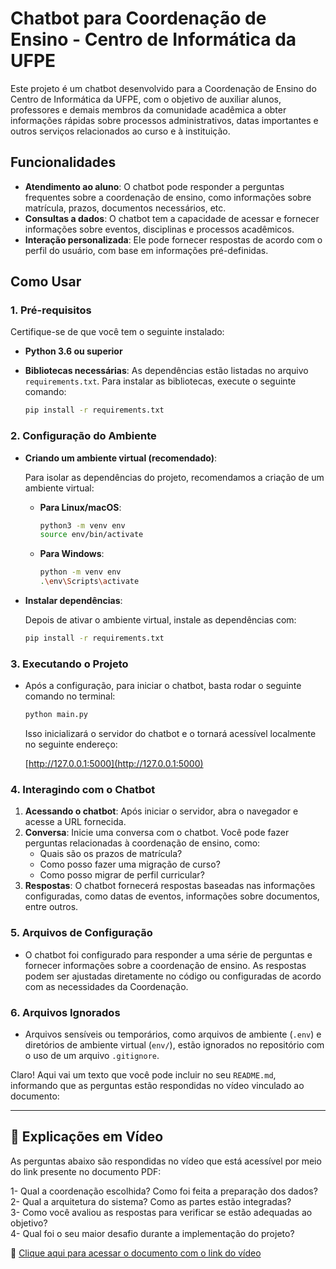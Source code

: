 # Chatbot para Coordenação de Ensino - Centro de Informática da UFPE

Este projeto é um chatbot desenvolvido para a Coordenação de Ensino do Centro de Informática da UFPE, com o objetivo de auxiliar alunos, professores e demais membros da comunidade acadêmica a obter informações rápidas sobre processos administrativos, datas importantes e outros serviços relacionados ao curso e à instituição.

## Funcionalidades

- **Atendimento ao aluno**: O chatbot pode responder a perguntas frequentes sobre a coordenação de ensino, como informações sobre matrícula, prazos, documentos necessários, etc.
- **Consultas a dados**: O chatbot tem a capacidade de acessar e fornecer informações sobre eventos, disciplinas e processos acadêmicos.
- **Interação personalizada**: Ele pode fornecer respostas de acordo com o perfil do usuário, com base em informações pré-definidas.

## Como Usar

### 1. Pré-requisitos

Certifique-se de que você tem o seguinte instalado:

- **Python 3.6 ou superior**
- **Bibliotecas necessárias**: As dependências estão listadas no arquivo `requirements.txt`. Para instalar as bibliotecas, execute o seguinte comando:

  ```bash
  pip install -r requirements.txt
  ```

### 2. Configuração do Ambiente

- **Criando um ambiente virtual (recomendado)**:
  
  Para isolar as dependências do projeto, recomendamos a criação de um ambiente virtual:

  - **Para Linux/macOS**:

    ```bash
    python3 -m venv env
    source env/bin/activate
    ```

  - **Para Windows**:

    ```bash
    python -m venv env
    .\env\Scripts\activate
    ```

- **Instalar dependências**:
  
  Depois de ativar o ambiente virtual, instale as dependências com:

  ```bash
  pip install -r requirements.txt
  ```

### 3. Executando o Projeto

- Após a configuração, para iniciar o chatbot, basta rodar o seguinte comando no terminal:

  ```bash
  python main.py
  ```

  Isso inicializará o servidor do chatbot e o tornará acessível localmente no seguinte endereço:

  [http://127.0.0.1:5000](http://127.0.0.1:5000)

### 4. Interagindo com o Chatbot

1. **Acessando o chatbot**: Após iniciar o servidor, abra o navegador e acesse a URL fornecida.
2. **Conversa**: Inicie uma conversa com o chatbot. Você pode fazer perguntas relacionadas à coordenação de ensino, como:
   - Quais são os prazos de matrícula?
   - Como posso fazer uma migração de curso?
   - Como posso migrar de perfil curricular?
3. **Respostas**: O chatbot fornecerá respostas baseadas nas informações configuradas, como datas de eventos, informações sobre documentos, entre outros.

### 5. Arquivos de Configuração

- O chatbot foi configurado para responder a uma série de perguntas e fornecer informações sobre a coordenação de ensino. As respostas podem ser ajustadas diretamente no código ou configuradas de acordo com as necessidades da Coordenação.

### 6. Arquivos Ignorados

- Arquivos sensíveis ou temporários, como arquivos de ambiente (`.env`) e diretórios de ambiente virtual (`env/`), estão ignorados no repositório com o uso de um arquivo `.gitignore`.

Claro! Aqui vai um texto que você pode incluir no seu `README.md`, informando que as perguntas estão respondidas no vídeo vinculado ao documento:

---

## 🎥 Explicações em Vídeo

As perguntas abaixo são respondidas no vídeo que está acessível por meio do link presente no documento PDF:

1- Qual a coordenação escolhida? Como foi feita a preparação dos dados?  
2- Qual a arquitetura do sistema? Como as partes estão integradas?  
3- Como você avaliou as respostas para verificar se estão adequadas ao objetivo?  
4- Qual foi o seu maior desafio durante a implementação do projeto?  

📄 [Clique aqui para acessar o documento com o link do vídeo](https://drive.google.com/file/d/1am4wiYf50RQ5AvTwpwJ92gecn3SneyM_/view?usp=sharing)


